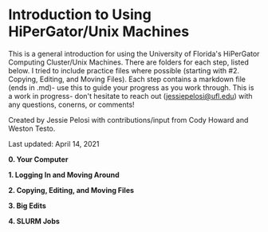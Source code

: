 # Introduction to Using HiPerGator/Unix Machines 

This is a general introduction for using the University of Florida's HiPerGator Computing Cluster/Unix Machines. There are folders for each step, listed below. I tried to include practice files where possible (starting with #2. Copying, Editing, and Moving Files). Each step contains a markdown file (ends in .md)- use this to guide your progress as you work through. This is a work in progress- don't hesitate to reach out (jessiepelosi@ufl.edu) with any questions, conerns, or comments! 

Created by Jessie Pelosi with contributions/input from Cody Howard and Weston Testo. 

Last updated: April 14, 2021 

<b>0. Your Computer </b>

<b>1. Logging In and Moving Around </b> 

<b>2. Copying, Editing, and Moving Files </b>

<b>3. Big Edits </b> 

<b>4. SLURM Jobs </b>
